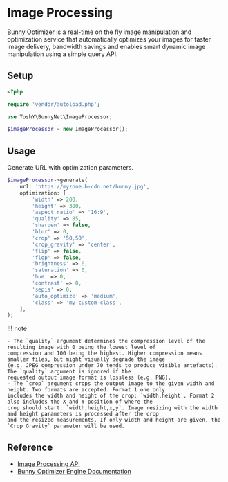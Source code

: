 # Image Processing

Bunny Optimizer is a real-time on the fly image manipulation and optimization service that automatically optimizes your
images for faster image delivery, bandwidth savings and enables smart dynamic image manipulation using a simple query
API.

## Setup

```php
<?php

require 'vendor/autoload.php';

use ToshY\BunnyNet\ImageProcessor;

$imageProcessor = new ImageProcessor();
```

## Usage

Generate URL with optimization parameters.

```php
$imageProcessor->generate(
    url: 'https://myzone.b-cdn.net/bunny.jpg',
    optimization: [
        'width' => 200,
        'height' => 300,
        'aspect_ratio' => '16:9',
        'quality' => 85,
        'sharpen' => false,
        'blur' => 0,
        'crop' => '50,50',
        'crop_gravity' => 'center',
        'flip' => false,
        'flop' => false,
        'brightness' => 0,
        'saturation' => 0,
        'hue' => 0,
        'contrast' => 0,
        'sepia' => 0,
        'auto_optimize' => 'medium',
        'class' => 'my-custom-class',
    ],
);
```

!!! note

    - The `quality` argument determines the compression level of the resulting image with 0 being the lowest level of
    compression and 100 being the highest. Higher compression means smaller files, but might visually degrade the image
    (e.g. JPEG compression under 70 tends to produce visible artefacts). The `quality` argument is ignored if the
    requested output image format is lossless (e.g. PNG).
    - The `crop` argument crops the output image to the given width and height. Two formats are accepted. Format 1 one only
    includes the width and height of the crop: `width,height`. Format 2 also includes the X and Y position of where the
    crop should start: `width,height,x,y`. Image resizing with the width and height parameters is processed after the crop
    and the resized measurements. If only width and height are given, the `Crop Gravity` parameter will be used.

## Reference

* [Image Processing API](https://docs.bunny.net/docs/stream-image-processing)
* [Bunny Optimizer Engine Documentation](https://support.bunny.net/hc/en-us/articles/360027448392-Bunny-Optimizer-Engine-Documentation)
